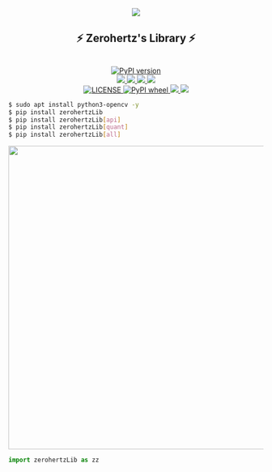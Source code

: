 <p align="center">
    <img src="https://github-production-user-asset-6210df.s3.amazonaws.com/42334717/284166558-0ba4b755-39cc-48ee-ba3b-5c02f54c4ca7.png">
</p>

<h2 align = "center">
    ⚡ Zerohertz's Library ⚡
</h2>

<p align="center">
    </br>
    <a href="https://pypi.org/project/zerohertzLib/">
        <img src="https://img.shields.io/pypi/v/zerohertzLib?style=for-the-badge&logo=PyPI&logoColor=FFFFFF&labelColor=3775A9&color=007EC6" alt="PyPI version">
    </a>
    </br>
    <a href="https://github.com/Zerohertz/zerohertzLib">
        <img src="https://img.shields.io/badge/GitHub-181717?style=for-the-badge&logo=GitHub&logoColor=white"/>
    </a>
    <a href="https://jenkins.zerohertz.xyz/blue/organizations/jenkins/zerohertzLib/activity">
        <img src="https://img.shields.io/badge/Jenkins-D24939?style=for-the-badge&logo=Jenkins&logoColor=white"/>
    </a>
    <a href = "https://zerohertz.github.io/python-pkg-cicd/">
        <img src="https://img.shields.io/badge/Zerohertz's%20Blog-800a0a?style=for-the-badge&logo=beatsbydre&logoColor=white"/>
    </a>
    <a href="https://zerohertz.github.io/zerohertzLib/">
        <img src="https://img.shields.io/badge/Sphinx-000000?style=for-the-badge&logo=Sphinx&logoColor=white"/>
    </a>
    </br>
    <a href="https://github.com/Zerohertz/zerohertzLib/blob/master/LICENSE">
        <img src="https://img.shields.io/pypi/l/zerohertzLib", alt="LICENSE">
    </a>
    <a href="https://pypi.org/project/zerohertzLib/">
        <img alt="PyPI wheel" src="https://img.shields.io/pypi/wheel/zerohertzLib">
    </a>
    <a href="https://github.com/psf/black">
        <img src="https://img.shields.io/badge/code%20style-black-black">
    </a>
    <a href="https://app.codacy.com/gh/Zerohertz/zerohertzLib/dashboard?utm_source=gh&utm_medium=referral&utm_content=&utm_campaign=Badge_grade">
        <img src="https://app.codacy.com/project/badge/Grade/b08b1d140ee54ae1aa8ee251cb5888ff"/>
    </a>
</p>

```bash
$ sudo apt install python3-opencv -y
$ pip install zerohertzLib
$ pip install zerohertzLib[api]
$ pip install zerohertzLib[quant]
$ pip install zerohertzLib[all]
```
<p align="center">
    <img src="https://github-production-user-asset-6210df.s3.amazonaws.com/42334717/298473567-7604532b-f7ee-4e06-ad9d-cb4d6e53c812.png?X-Amz-Algorithm=AWS4-HMAC-SHA256&X-Amz-Credential=AKIAVCODYLSA53PQK4ZA%2F20240122%2Fus-east-1%2Fs3%2Faws4_request&X-Amz-Date=20240122T054612Z&X-Amz-Expires=300&X-Amz-Signature=2e277afda234270955f8401856b82329b18ab32bf9f3f8aaef979f07f9a224fd&X-Amz-SignedHeaders=host&actor_id=42334717&key_id=0&repo_id=573522248" width="600"/>
</p>

```python
import zerohertzLib as zz
```
